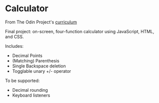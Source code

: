 # Calculator

From The Odin Project's [curriculum](https://www.theodinproject.com/courses/web-development-101/lessons/calculator)

Final project: on-screen, four-function calculator using JavaScript, HTML, and CSS.

Includes: 
- Decimal Points
- (Matching) Parenthesis
- Single Backspace deletion
- Togglable unary +/- operator

To be supported: 
- Decimal rounding
- Keyboard listeners